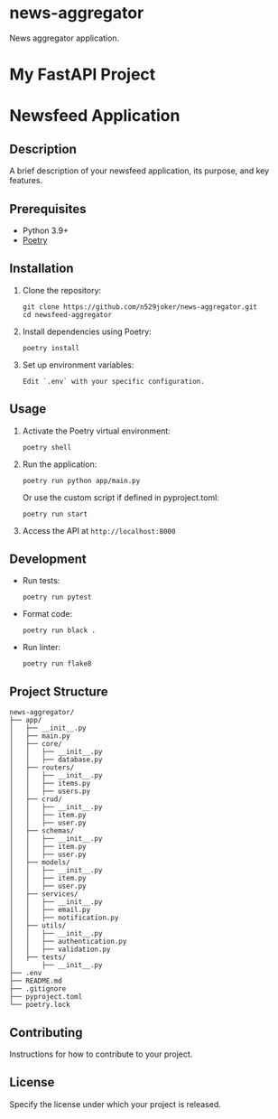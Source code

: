 # news-aggregator
News aggregator application. 
# My FastAPI Project

# Newsfeed Application

## Description
A brief description of your newsfeed application, its purpose, and key features.

## Prerequisites
- Python 3.9+
- [Poetry](https://python-poetry.org/docs/#installation)

## Installation

1. Clone the repository:
   ```
   git clone https://github.com/n529joker/news-aggregator.git
   cd newsfeed-aggregator
   ```

2. Install dependencies using Poetry:
   ```
   poetry install
   ```

3. Set up environment variables:
   ```
   Edit `.env` with your specific configuration.

## Usage

1. Activate the Poetry virtual environment:
   ```
   poetry shell
   ```

2. Run the application:
   ```
   poetry run python app/main.py
   ```

   Or use the custom script if defined in pyproject.toml:
   ```
   poetry run start
   ```

3. Access the API at `http://localhost:8000`

## Development

- Run tests:
  ```
  poetry run pytest
  ```

- Format code:
  ```
  poetry run black .
  ```

- Run linter:
  ```
  poetry run flake8
  ```

## Project Structure
```
news-aggregator/
├── app/
│   ├── __init__.py
│   ├── main.py
│   ├── core/
│   │   ├── __init__.py
│   │   ├── database.py
│   ├── routers/
│   │   ├── __init__.py
│   │   ├── items.py
│   │   ├── users.py
│   ├── crud/
│   │   ├── __init__.py
│   │   ├── item.py
│   │   ├── user.py
│   ├── schemas/
│   │   ├── __init__.py
│   │   ├── item.py
│   │   ├── user.py
│   ├── models/
│   │   ├── __init__.py
│   │   ├── item.py
│   │   ├── user.py
│   ├── services/
│   │   ├── __init__.py
│   │   ├── email.py
│   │   ├── notification.py
│   ├── utils/
│   │   ├── __init__.py
│   │   ├── authentication.py
│   │   ├── validation.py
│   ├── tests/
│       ├── __init__.py
├── .env
├── README.md
├── .gitignore
├── pyproject.toml
└── poetry.lock
```

## Contributing
Instructions for how to contribute to your project.

## License
Specify the license under which your project is released.